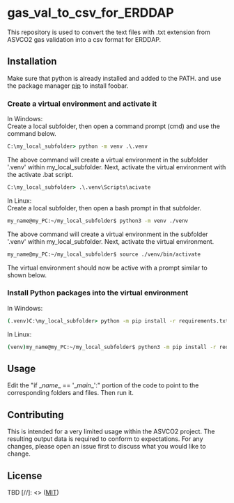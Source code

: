 # gas_val_to_csv_for_ERDDAP

This repository is used to convert the text files with .txt extension from ASVCO2 gas validation into a csv format for ERDDAP.

## Installation

Make sure that python is already installed and added to the PATH. and use the package manager [pip](https://pip.pypa.io/en/stable/) to install foobar.

### Create a virtual environment and activate it

In Windows:  
Create a local subfolder, then open a command prompt (cmd) and use the command below.
```cmd
C:\my_local_subfolder> python -m venv .\.venv
```
The above command will create a virtual environment in the subfolder \'.venv\' within my_local_subfolder.
Next, activate the virtual environment with the activate .bat script.
```cmd
C:\my_local_subfolder> .\.venv\Scripts\acivate
```

In Linux:  
Create a local subfolder, then open a bash prompt in that subfolder.
```bash
my_name@my_PC:~/my_local_subfolder$ python3 -m venv ./venv
```
The above command will create a virtual environment in the subfolder \'.venv\' within my_local_subfolder.
Next, activate the virtual environment.
```bash
my_name@my_PC:~/my_local_subfolder$ source ./venv/bin/activate
```  
The virtual environment should now be active with a prompt similar to shown below.  
  
### Install Python packages into the virtual environment

In Windows:
```cmd
(.venv)C:\my_local_subfolder> python -m pip install -r requirements.txt
```
In Linux:
```bash
(venv)my_name@my_PC:~/my_local_subfolder$ python3 -m pip install -r requirements.txt
```

## Usage

Edit the \"if \__name__ == '\__main__'\:\" portion of the code to point to the corresponding folders and files. Then run it.

## Contributing
This is intended for a very limited usage within the ASVCO2 project. The resulting output data is required to conform to expectations. For any changes, please open an issue first to discuss what you would like to change.

## License
TBD
[//]: <> ([MIT](https://choosealicense.com/licenses/mit/))
